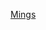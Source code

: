 [Mings](https://www.mings-fashion.com/%E6%B8%AF%E5%BC%8F%E5%84%AA%E9%9B%85-%E9%99%B3%E7%99%BE%E5%BC%B7-%E5%BB%BA%E7%AF%89-196150/)